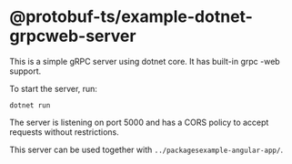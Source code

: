 @protobuf-ts/example-dotnet-grpcweb-server
==========================================

This is a simple gRPC server using dotnet core. It has built-in grpc
-web support.  

To start the server, run:

```shell script
dotnet run
```

The server is listening on port 5000 and has a CORS policy to accept requests 
without restrictions.

This server can be used together with `../packagesexample-angular-app/`. 
